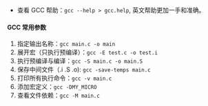- 查看 GCC 帮助：`gcc --help > gcc.help`, 英文帮助更加一手和准确。

#### GCC 常用参数
1. 指定输出名称：`gcc main.c -o main`
2. 展开宏（只执行预编译）：`gcc -E test.c -o test.i`
3. 执行预编译与编译：`gcc -S main.c -o main.S`
4. 保存中间文件（.i .S .o): `gcc -save-temps main.c`
5. 打印所有执行命令：`gcc -v main.c`
6. 添加宏定义：`gcc -DMY_MICRO`
7. 查看文件依赖：`gcc -M main.c`